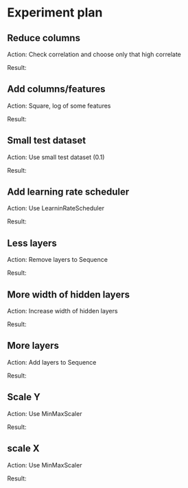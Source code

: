 # Experiment plan

## Reduce columns

Action: Check correlation and choose only that high correlate

Result:

## Add columns/features

Action: Square, log of some features

Result:

## Small test dataset

Action: Use small test dataset (0.1)

Result:

## Add learning rate scheduler

Action: Use LearninRateScheduler

Result:

## Less layers

Action: Remove layers to Sequence

Result:

## More width of hidden layers

Action: Increase width of hidden layers

Result:

## More layers

Action: Add layers to Sequence

Result:

## Scale Y

Action: Use MinMaxScaler

Result:

## scale X

Action: Use MinMaxScaler

Result: